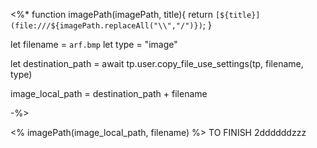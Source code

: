 <%*
function imagePath(imagePath, title){
	return `[${title}](file:///${imagePath.replaceAll("\\","/")})`;
}

let filename = `arf.bmp`
let type = "image"


let destination_path = await tp.user.copy_file_use_settings(tp, filename, type)

image_local_path = destination_path + filename

-%>

<% imagePath(image_local_path, filename) %>
TO FINISH 2ddddddzzz
